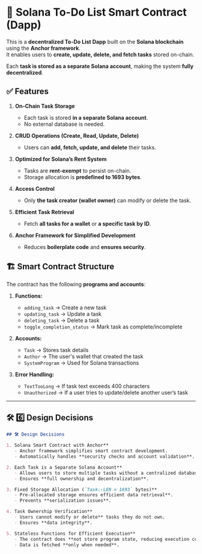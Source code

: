 # 📝 Solana To-Do List Smart Contract (Dapp)

This is a **decentralized To-Do List Dapp** built on the **Solana blockchain** using the **Anchor framework**.  
It enables users to **create, update, delete, and fetch tasks** stored on-chain.

Each **task is stored as a separate Solana account**, making the system **fully decentralized**.

## ✅ Features

1. **On-Chain Task Storage**  
   - Each task is stored **in a separate Solana account**.
   - No external database is needed.

2. **CRUD Operations (Create, Read, Update, Delete)**
   - Users can **add, fetch, update, and delete** their tasks.

3. **Optimized for Solana’s Rent System**
   - Tasks are **rent-exempt** to persist on-chain.
   - Storage allocation is **predefined to 1693 bytes**.

4. **Access Control**
   - Only **the task creator (wallet owner)** can modify or delete the task.

5. **Efficient Task Retrieval**
   - Fetch **all tasks for a wallet** or **a specific task by ID**.

6. **Anchor Framework for Simplified Development**
   - Reduces **boilerplate code** and **ensures security**.

## 🏗 Smart Contract Structure

The contract has the following **programs and accounts**:

1. **Functions:**
   - `adding_task` → Create a new task
   - `updating_task` → Update a task
   - `deleting_task` → Delete a task
   - `toggle_completion_status` → Mark task as complete/incomplete

2. **Accounts:**
   - `Task` → Stores task details
   - `Author` → The user's wallet that created the task
   - `SystemProgram` → Used for Solana transactions

3. **Error Handling:**
   - `TextTooLong` → If task text exceeds 400 characters
   - `Unauthorized` → If a user tries to update/delete another user’s task
  

---

## **🛠 6️⃣ Design Decisions**
```md
## 🛠 Design Decisions

1. Solana Smart Contract with Anchor**
   - Anchor framework simplifies smart contract development.
   - Automatically handles **security checks and account validation**.

2. Each Task is a Separate Solana Account**
   - Allows users to store multiple tasks without a centralized database**.
   - Ensures **full ownership and decentralization**.

3. Fixed Storage Allocation (`Task::LEN = 1693` bytes)**
   - Pre-allocated storage ensures efficient data retrieval**.
   - Prevents **serialization issues**.

4. Task Ownership Verification**
   - Users cannot modify or delete** tasks they do not own.
   - Ensures **data integrity**.

5. Stateless Functions for Efficient Execution**
   - The contract does **not store program state, reducing execution costs.
   - Data is fetched **only when needed**.


